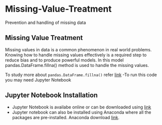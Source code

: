 
# Missing-Value-Treatment
Prevention and handling of missing data 

## Missing Value Treatment
Missing values in data is a common phenomenon in real world problems. Knowing how to handle missing values effectively is a required step to reduce bias and to produce powerful models. In this model pandas.DataFrame.fillna() method is used to handle the missing values.

To study more about `pandas.DataFrame.fillna()` refer [link](https://pandas.pydata.org/pandas-docs/stable/generated/pandas.DataFrame.fillna.html)
-To run this code you may need Jupyter Notebook

## Jupyter Notebook Installation
- Jupyter Notebook is availabe online or can be downloaded using [link](http://jupyter.org/) 
- Jupyter notebook can also be installed using Anaconda where all the packages are pre-installed. Anaconda download [link](https://www.anaconda.com/download/).
